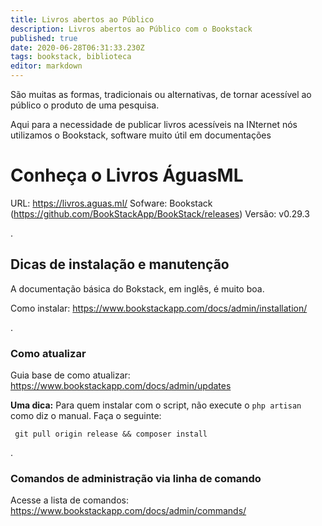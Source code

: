 ```yaml
---
title: Livros abertos ao Público
description: Livros abertos ao Público com o Bookstack
published: true
date: 2020-06-28T06:31:33.230Z
tags: bookstack, biblioteca
editor: markdown
---
```


São muitas as formas, tradicionais ou alternativas, de tornar acessível ao público o produto de uma pesquisa.

Aqui para a necessidade de publicar livros acessíveis na INternet nós utilizamos o Bookstack, software muito útil em documentações

# Conheça o Livros ÁguasML
URL: https://livros.aguas.ml/
Sofware: Bookstack (https://github.com/BookStackApp/BookStack/releases)
Versão: v0.29.3

.
## Dicas de instalação e manutenção
A documentação básica do Bokstack, em inglês, é muito boa.

Como instalar: https://www.bookstackapp.com/docs/admin/installation/

.
### Como atualizar
Guia base de como atualizar: https://www.bookstackapp.com/docs/admin/updates

**Uma dica:**
Para quem instalar com o script, não execute o `php artisan` como diz o manual. Faça o seguinte:
```
 git pull origin release && composer install
```

.
### Comandos de administração via linha de comando
Acesse a lista de comandos: https://www.bookstackapp.com/docs/admin/commands/

